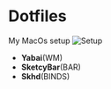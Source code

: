 # Dotfiles

My MacOs setup
![Setup](https://github.com/Levvonci/dots/blob/master/.assets/Screenshot%202024-04-16%20at%2009.16.57.png)

- **Yabai**(WM)
- **SketcyBar**(BAR)
- **Skhd**(BINDS)
